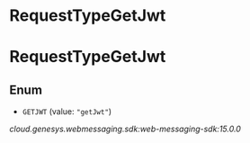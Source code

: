 # RequestTypeGetJwt


# RequestTypeGetJwt

## Enum


* `GETJWT` (value: `"getJwt"`)




_cloud.genesys.webmessaging.sdk:web-messaging-sdk:15.0.0_

